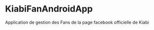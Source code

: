 KiabiFanAndroidApp
==================

Application de gestion des Fans de la page facebook officielle de Kiabi
